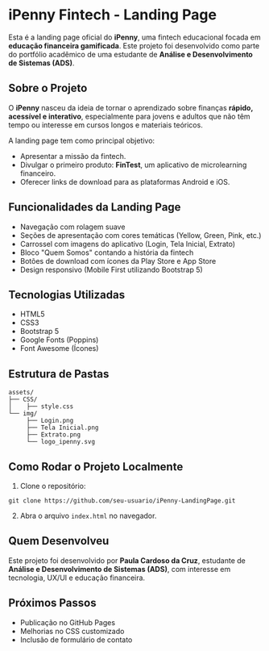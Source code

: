 
# iPenny Fintech - Landing Page

Esta é a landing page oficial do **iPenny**, uma fintech educacional focada em **educação financeira gamificada**. Este projeto foi desenvolvido como parte do portfólio acadêmico de uma estudante de **Análise e Desenvolvimento de Sistemas (ADS)**.

## Sobre o Projeto

O **iPenny** nasceu da ideia de tornar o aprendizado sobre finanças **rápido, acessível e interativo**, especialmente para jovens e adultos que não têm tempo ou interesse em cursos longos e materiais teóricos.

A landing page tem como principal objetivo:

- Apresentar a missão da fintech.
- Divulgar o primeiro produto: **FinTest**, um aplicativo de microlearning financeiro.
- Oferecer links de download para as plataformas Android e iOS.

## Funcionalidades da Landing Page

- Navegação com rolagem suave
- Seções de apresentação com cores temáticas (Yellow, Green, Pink, etc.)
- Carrossel com imagens do aplicativo (Login, Tela Inicial, Extrato)
- Bloco "Quem Somos" contando a história da fintech
- Botões de download com ícones da Play Store e App Store
- Design responsivo (Mobile First utilizando Bootstrap 5)

## Tecnologias Utilizadas

- HTML5
- CSS3
- Bootstrap 5
- Google Fonts (Poppins)
- Font Awesome (Ícones)

## Estrutura de Pastas

```
assets/
├── CSS/
│    ├── style.css
└── img/
     ├── Login.png
     ├── Tela Inicial.png
     ├── Extrato.png
     └── logo_ipenny.svg
```

## Como Rodar o Projeto Localmente

1. Clone o repositório:

```
git clone https://github.com/seu-usuario/iPenny-LandingPage.git
```

2. Abra o arquivo `index.html` no navegador.

## Quem Desenvolveu

Este projeto foi desenvolvido por **Paula Cardoso da Cruz**, estudante de **Análise e Desenvolvimento de Sistemas (ADS)**, com interesse em tecnologia, UX/UI e educação financeira.

## Próximos Passos

- Publicação no GitHub Pages
- Melhorias no CSS customizado
- Inclusão de formulário de contato
